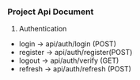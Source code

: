 
### Project Api Document

1. Authentication
 - login -> api/auth/login (POST)
 - register -> api/auth/register(POST)
 - logout -> api/auth/verify (GET)
 - refresh -> api/auth/refresh (POST)
